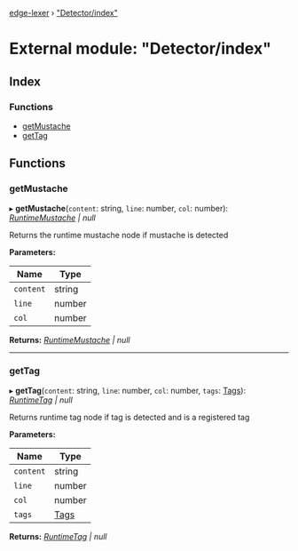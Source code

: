 [edge-lexer](../README.md) › ["Detector/index"](_detector_index_.md)

# External module: "Detector/index"

## Index

### Functions

* [getMustache](_detector_index_.md#getmustache)
* [getTag](_detector_index_.md#gettag)

## Functions

###  getMustache

▸ **getMustache**(`content`: string, `line`: number, `col`: number): *[RuntimeMustache](_contracts_index_.md#runtimemustache) | null*

Returns the runtime mustache node if mustache is detected

**Parameters:**

Name | Type |
------ | ------ |
`content` | string |
`line` | number |
`col` | number |

**Returns:** *[RuntimeMustache](_contracts_index_.md#runtimemustache) | null*

___

###  getTag

▸ **getTag**(`content`: string, `line`: number, `col`: number, `tags`: [Tags](../interfaces/_contracts_index_.tags.md)): *[RuntimeTag](_contracts_index_.md#runtimetag) | null*

Returns runtime tag node if tag is detected and is a registered tag

**Parameters:**

Name | Type |
------ | ------ |
`content` | string |
`line` | number |
`col` | number |
`tags` | [Tags](../interfaces/_contracts_index_.tags.md) |

**Returns:** *[RuntimeTag](_contracts_index_.md#runtimetag) | null*
